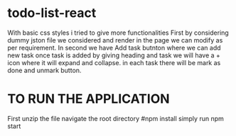 # todo-list-react
With basic css styles i tried to give more functionalities
First by considering dummy jston file we considered and render in the page we can modify as per requirement.
In second we have Add task butnton where we can add new task once task is added by giving heading and task we will have a + icon where it will expand and collapse. in each task there will be mark as done and unmark button.
#   TO RUN THE APPLICATION 


First unzip the file
navigate the root directory 
#npm install
simply run 
npm start 

